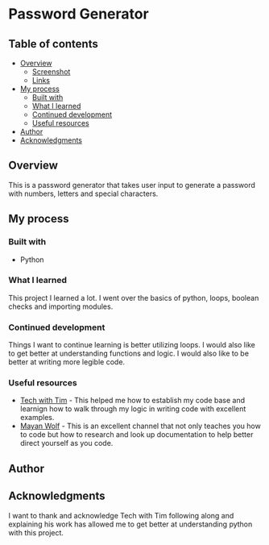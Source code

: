 # Password Generator


## Table of contents

- [Overview](#overview)
  - [Screenshot](#screenshot)
  - [Links](#links)
- [My process](#my-process)
  - [Built with](#built-with)
  - [What I learned](#what-i-learned)
  - [Continued development](#continued-development)
  - [Useful resources](#useful-resources)
- [Author](#author)
- [Acknowledgments](#acknowledgments)


## Overview

This is a password generator that takes user input to generate a password with numbers, letters and special characters.

## My process

### Built with

- Python


### What I learned

This project I learned a lot. I went over the basics of python, loops, boolean checks and importing modules. 

### Continued development

Things I want to continue learning is better utilizing loops. I would also like to get better at understanding functions and logic. I would also like to be better at writing more legible code.  

### Useful resources

- [Tech with Tim](https://www.youtube.com/@TechWithTim) - This helped me how to establish my code base and learnign how to walk through my logic in writing code with excellent examples.
- [Mayan Wolf](https://www.youtube.com/@MayanwolfeStreams) - This is an excellent channel that not only teaches you how to code but how to research and look up documentation to help better direct yourself as you code.

## Author

## Acknowledgments

I want to thank and acknowledge Tech with Tim following along and explaining his work has allowed me to get better at understanding python with this project.

